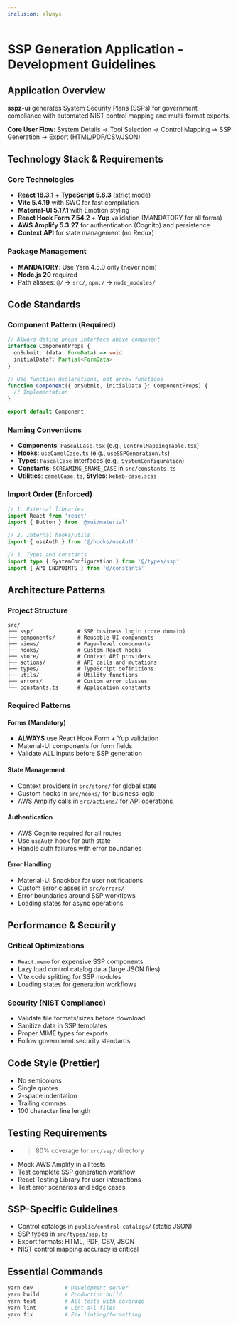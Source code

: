 ```yaml
---
inclusion: always
---
```


# SSP Generation Application - Development Guidelines

## Application Overview

**sspz-ui** generates System Security Plans (SSPs) for government compliance with automated NIST control mapping and multi-format exports.

**Core User Flow**: System Details → Tool Selection → Control Mapping → SSP Generation → Export (HTML/PDF/CSV/JSON)

## Technology Stack & Requirements

### Core Technologies

- **React 18.3.1** + **TypeScript 5.8.3** (strict mode)
- **Vite 5.4.19** with SWC for fast compilation
- **Material-UI 5.17.1** with Emotion styling
- **React Hook Form 7.54.2** + **Yup** validation (MANDATORY for all forms)
- **AWS Amplify 5.3.27** for authentication (Cognito) and persistence
- **Context API** for state management (no Redux)

### Package Management

- **MANDATORY**: Use Yarn 4.5.0 only (never npm)
- **Node.js 20** required
- Path aliases: `@/` → `src/`, `npm:/` → `node_modules/`

## Code Standards

### Component Pattern (Required)

```typescript
// Always define props interface above component
interface ComponentProps {
  onSubmit: (data: FormData) => void
  initialData?: Partial<FormData>
}

// Use function declarations, not arrow functions
function Component({ onSubmit, initialData }: ComponentProps) {
  // Implementation
}

export default Component
```

### Naming Conventions

- **Components**: `PascalCase.tsx` (e.g., `ControlMappingTable.tsx`)
- **Hooks**: `useCamelCase.ts` (e.g., `useSSPGeneration.ts`)
- **Types**: `PascalCase` interfaces (e.g., `SystemConfiguration`)
- **Constants**: `SCREAMING_SNAKE_CASE` in `src/constants.ts`
- **Utilities**: `camelCase.ts`, **Styles**: `kebab-case.scss`

### Import Order (Enforced)

```typescript
// 1. External libraries
import React from 'react'
import { Button } from '@mui/material'

// 2. Internal hooks/utils
import { useAuth } from '@/hooks/useAuth'

// 3. Types and constants
import type { SystemConfiguration } from '@/types/ssp'
import { API_ENDPOINTS } from '@/constants'
```

## Architecture Patterns

### Project Structure

```
src/
├── ssp/              # SSP business logic (core domain)
├── components/       # Reusable UI components
├── views/            # Page-level components
├── hooks/            # Custom React hooks
├── store/            # Context API providers
├── actions/          # API calls and mutations
├── types/            # TypeScript definitions
├── utils/            # Utility functions
├── errors/           # Custom error classes
└── constants.ts      # Application constants
```

### Required Patterns

#### Forms (Mandatory)

- **ALWAYS** use React Hook Form + Yup validation
- Material-UI components for form fields
- Validate ALL inputs before SSP generation

#### State Management

- Context providers in `src/store/` for global state
- Custom hooks in `src/hooks/` for business logic
- AWS Amplify calls in `src/actions/` for API operations

#### Authentication

- AWS Cognito required for all routes
- Use `useAuth` hook for auth state
- Handle auth failures with error boundaries

#### Error Handling

- Material-UI Snackbar for user notifications
- Custom error classes in `src/errors/`
- Error boundaries around SSP workflows
- Loading states for async operations

## Performance & Security

### Critical Optimizations

- `React.memo` for expensive SSP components
- Lazy load control catalog data (large JSON files)
- Vite code splitting for SSP modules
- Loading states for generation workflows

### Security (NIST Compliance)

- Validate file formats/sizes before download
- Sanitize data in SSP templates
- Proper MIME types for exports
- Follow government security standards

## Code Style (Prettier)

- No semicolons
- Single quotes
- 2-space indentation
- Trailing commas
- 100 character line length

## Testing Requirements

- > 80% coverage for `src/ssp/` directory
- Mock AWS Amplify in all tests
- Test complete SSP generation workflow
- React Testing Library for user interactions
- Test error scenarios and edge cases

## SSP-Specific Guidelines

- Control catalogs in `public/control-catalogs/` (static JSON)
- SSP types in `src/types/ssp.ts`
- Export formats: HTML, PDF, CSV, JSON
- NIST control mapping accuracy is critical

## Essential Commands

```bash
yarn dev          # Development server
yarn build        # Production build
yarn test         # All tests with coverage
yarn lint         # Lint all files
yarn fix          # Fix linting/formatting
```
